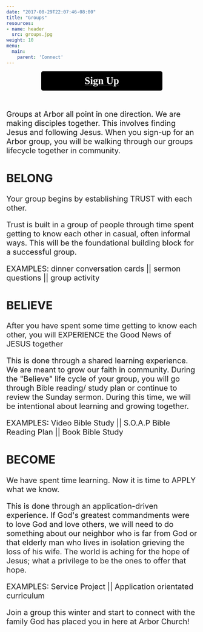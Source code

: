 ```yaml
---
date: "2017-08-29T22:07:46-08:00"
title: "Groups"
resources:
- name: header
  src: groups.jpg
weight: 10
menu:
  main:
    parent: 'Connect'
---
```


<div class="col-md-8 col-md-offset-2">

<div style="text-align: center; margin-bottom: 50px;">
  <a href="https://anachadwick.wufoo.com/forms/m12qoas913vw3et/" target="_blank">
    <div style="text-align: center; color: #ffffff; padding: 10px; font-size: 20pt; background-color: #000000; border-radius: 5px; width: 300px; margin-left: auto; margin-right: auto; font-family: Montserrat;">
      <strong>Sign Up</strong>
    </div>
  </a>
</div>

<div style="font-size: 20px;">

<p>Groups at Arbor all point in one direction.  We are making disciples together.  This involves finding Jesus and following Jesus.  When you sign-up for an Arbor group, you will be walking through our groups lifecycle together in community.</p>  

<h2>BELONG</h2>

<p>Your group begins by establishing TRUST with each other.</p>

<p>Trust is built in a group of people through time spent getting to know each other in casual, often informal ways.  This will be the foundational building block for a successful group. </p>

<p>EXAMPLES: dinner conversation cards || sermon questions  || group activity</p></p>

<h2>BELIEVE</h2>

<p>After you have spent some time getting to know each other, you will EXPERIENCE the Good News of JESUS together

<p>This is done through a shared learning experience.  We are meant to grow our faith in community.  During the "Believe" life cycle of your group, you will go through Bible reading/ study plan or continue to review the Sunday sermon.   During this time, we will be intentional about learning and growing together.</p>

<p>EXAMPLES: Video Bible Study || S.O.A.P Bible Reading Plan  || Book Bible Study</p>

<h2>BECOME</h2>

<p>We have spent time learning.  Now it is time to APPLY what we know.</p>

<p>This is done through an application-driven experience.  If God's greatest commandments were to love God and love others, we will need to do something about our neighbor who is far from God or that elderly man who lives in isolation grieving the loss of his wife.  The world is aching for the hope of Jesus; what a privilege to be the ones to offer that hope.</p>

<p>EXAMPLES: Service Project || Application orientated curriculum </p>

<p>Join a group this winter and start to connect with the family God has placed you in here at Arbor Church!</p>

</div>
</div>
